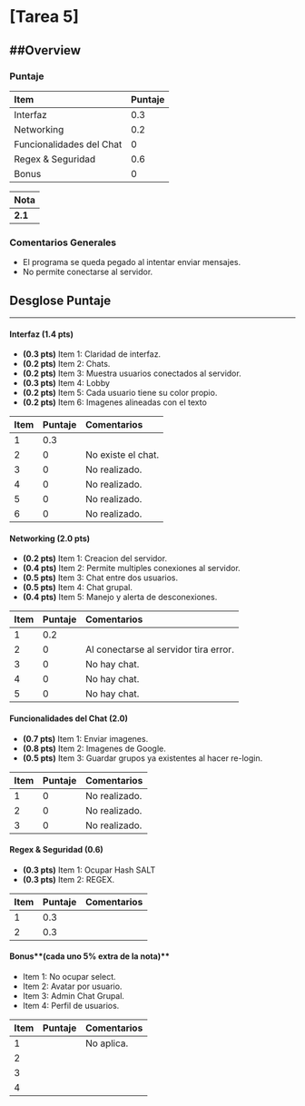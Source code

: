 # [Tarea 5]

##Overview
----------


### Puntaje
| Item | Puntaje |
|:--------|:--------|
| Interfaz| 0.3 |
| Networking | 0.2 |
| Funcionalidades del Chat | 0 |
| Regex & Seguridad | 0.6 |
| Bonus | 0 |

| Nota |
|:-----|
| **2.1** |

### Comentarios Generales
* El programa se queda pegado al intentar enviar mensajes.
* No permite conectarse al servidor.

## Desglose Puntaje
----------

#### Interfaz **(1.4 pts)**

* **(0.3 pts)** Item 1: Claridad de interfaz.
* **(0.2 pts)** Item 2: Chats.
* **(0.2 pts)** Item 3: Muestra usuarios conectados al servidor.
* **(0.3 pts)** Item 4: Lobby
* **(0.2 pts)** Item 5: Cada usuario tiene su color propio.
* **(0.2 pts)** Item 6: Imagenes alineadas con el texto

| Item | Puntaje | Comentarios |
|:--------|:--------|:--------|
| 1 | 0.3 |  |
| 2 | 0 | No existe el chat.  |
| 3 | 0 | No realizado. |
| 4 | 0 | No realizado. |
| 5 | 0 | No realizado. |
| 6 | 0 | No realizado. |


#### Networking **(2.0 pts)**

* **(0.2 pts)** Item 1: Creacion del servidor.
* **(0.4 pts)** Item 2: Permite multiples conexiones al servidor.
* **(0.5 pts)** Item 3: Chat entre dos usuarios.
* **(0.5 pts)** Item 4: Chat grupal.
* **(0.4 pts)** Item 5: Manejo y alerta de desconexiones.


| Item | Puntaje | Comentarios |
|:--------|:--------|:--------|
| 1 | 0.2 |  |
| 2 | 0 | Al conectarse al servidor tira error. |
| 3 | 0 | No hay chat. |
| 4 | 0 | No hay chat. |
| 5 | 0 | No hay chat. |


#### Funcionalidades del Chat **(2.0)**

* **(0.7 pts)** Item 1: Enviar imagenes.
* **(0.8 pts)** Item 2: Imagenes de Google.
* **(0.5 pts)** Item 3: Guardar grupos ya existentes al hacer re-login.

| Item | Puntaje | Comentarios |
|:--------|:--------|:--------|
| 1 | 0 | No realizado. |
| 2 | 0 | No realizado. |
| 3 | 0 | No realizado. |


#### Regex & Seguridad **(0.6)**

* **(0.3 pts)** Item 1: Ocupar Hash SALT
* **(0.3 pts)** Item 2: REGEX.

| Item | Puntaje | Comentarios |
|:--------|:--------|:--------|
| 1 | 0.3 |  |
| 2 | 0.3 |  |

#### Bonus**(cada uno 5% extra de la nota)**

*  Item 1: No ocupar select.
*  Item 2: Avatar por usuario.
*  Item 3: Admin Chat Grupal.
*  Item 4: Perfil de usuarios.


| Item | Puntaje | Comentarios |
|:--------|:--------|:--------|
| 1 |  | No aplica. |
| 2 |  |  |
| 3 |  |  |
| 4 |  |  |
